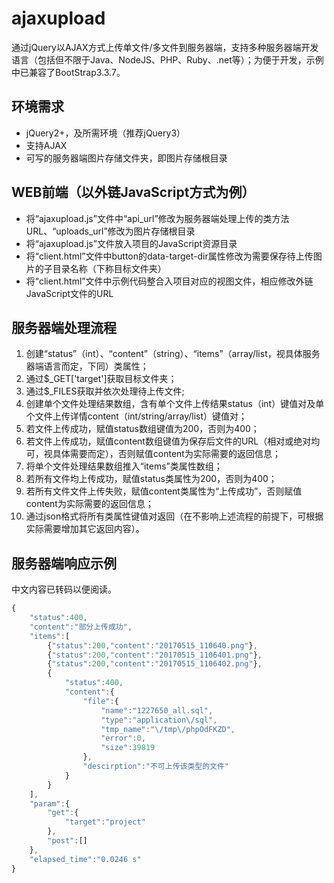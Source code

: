 # ajaxupload

通过jQuery以AJAX方式上传单文件/多文件到服务器端，支持多种服务器端开发语言（包括但不限于Java、NodeJS、PHP、Ruby、.net等）；为便于开发，示例中已兼容了BootStrap3.3.7。

## 环境需求

* jQuery2+，及所需环境（推荐jQuery3）
* 支持AJAX
* 可写的服务器端图片存储文件夹，即图片存储根目录

## WEB前端（以外链JavaScript方式为例）

* 将“ajaxupload.js”文件中“api_url”修改为服务器端处理上传的类方法URL、“uploads_url”修改为图片存储根目录
* 将“ajaxupload.js”文件放入项目的JavaScript资源目录
* 将“client.html”文件中button的data-target-dir属性修改为需要保存待上传图片的子目录名称（下称目标文件夹）
* 将“client.html”文件中示例代码整合入项目对应的视图文件，相应修改外链JavaScript文件的URL

## 服务器端处理流程

1. 创建“status”（int）、“content”（string）、“items”（array/list，视具体服务器端语言而定，下同）类属性；
2. 通过$_GET['target']获取目标文件夹；
3. 通过$_FILES获取并依次处理待上传文件;
4. 创建单个文件处理结果数组，含有单个文件上传结果status（int）键值对及单个文件上传详情content（int/string/array/list）键值对；
5. 若文件上传成功，赋值status数组键值为200，否则为400；
6. 若文件上传成功，赋值content数组键值为保存后文件的URL（相对或绝对均可，视具体需要而定），否则赋值content为实际需要的返回信息；
7. 将单个文件处理结果数组推入“items”类属性数组；
8. 若所有文件均上传成功，赋值status类属性为200，否则为400；
9. 若所有文件文件上传失败，赋值content类属性为“上传成功”，否则赋值content为实际需要的返回信息；
10. 通过json格式将所有类属性键值对返回（在不影响上述流程的前提下，可根据实际需要增加其它返回内容）。

## 服务器端响应示例

中文内容已转码以便阅读。

```JavaScript
{
	"status":400,
	"content":"部分上传成功",
	"items":[
		{"status":200,"content":"20170515_110640.png"},
		{"status":200,"content":"20170515_1106401.png"},
		{"status":200,"content":"20170515_1106402.png"},
		{
			"status":400,
			"content":{
				"file":{
					"name":"1227650_all.sql",
					"type":"application\/sql",
					"tmp_name":"\/tmp\/phpOdFKZD",
					"error":0,
					"size":39819
				},
				"descirption":"不可上传该类型的文件"
			}
		}
	],
	"param":{
		"get":{
			"target":"project"
		},
		"post":[]
	},
	"elapsed_time":"0.0246 s"
}
```